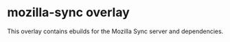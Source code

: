 mozilla-sync overlay
====================

This overlay contains ebuilds for the Mozilla Sync server and dependencies.
